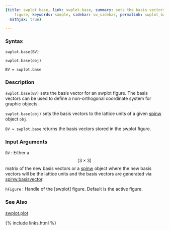 ```yaml
---
{title: swplot.base, link: swplot.base, summary: sets the basis vectors of an swplot
    figure, keywords: sample, sidebar: sw_sidebar, permalink: swplot_base, folder: swplot,
  mathjax: true}

---
```

  
### Syntax
  
`swplot.base(BV)`
 
`swplot.base(obj)`
  
`BV = swplot.base`
 
### Description
  
`swplot.base(BV)` sets the basis vector for an swplot figure. The basis
vectors can be used to define a non-orthogonal coordinate system for
graphic objects.
 
`swplot.base(obj)` sets the basis vectors to the lattice units of a given
[spinw](spinw) object `obj`.
   
`BV = swplot.base` returns the basis vectors stored in the swplot figure.
   
  
### Input Arguments
  
`BV`
: Either a $$[3\times 3]$$ matrix of the new basis vectors or a [spinw](spinw)
  object where the new basis vectors will be the lattice
  units and the basis vectors are generated via [spinw.basisvector](spinw_basisvector).
  
`hFigure`
: Handle of the [swplot] figure. Default is the active
  figure.
  
### See Also
  
[swplot.plot](swplot_plot)
 

{% include links.html %}
